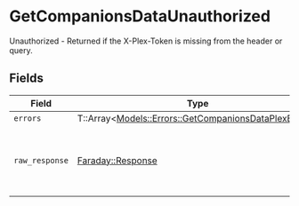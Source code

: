 # GetCompanionsDataUnauthorized

Unauthorized - Returned if the X-Plex-Token is missing from the header or query.


## Fields

| Field                                                                                                       | Type                                                                                                        | Required                                                                                                    | Description                                                                                                 |
| ----------------------------------------------------------------------------------------------------------- | ----------------------------------------------------------------------------------------------------------- | ----------------------------------------------------------------------------------------------------------- | ----------------------------------------------------------------------------------------------------------- |
| `errors`                                                                                                    | T::Array<[Models::Errors::GetCompanionsDataPlexErrors](../../models/errors/getcompanionsdataplexerrors.md)> | :heavy_minus_sign:                                                                                          | N/A                                                                                                         |
| `raw_response`                                                                                              | [Faraday::Response](https://www.rubydoc.info/gems/faraday/Faraday/Response)                                 | :heavy_minus_sign:                                                                                          | Raw HTTP response; suitable for custom response parsing                                                     |